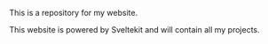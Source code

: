 This is a repository for my website.

This website is powered by Sveltekit and will contain all my projects.
